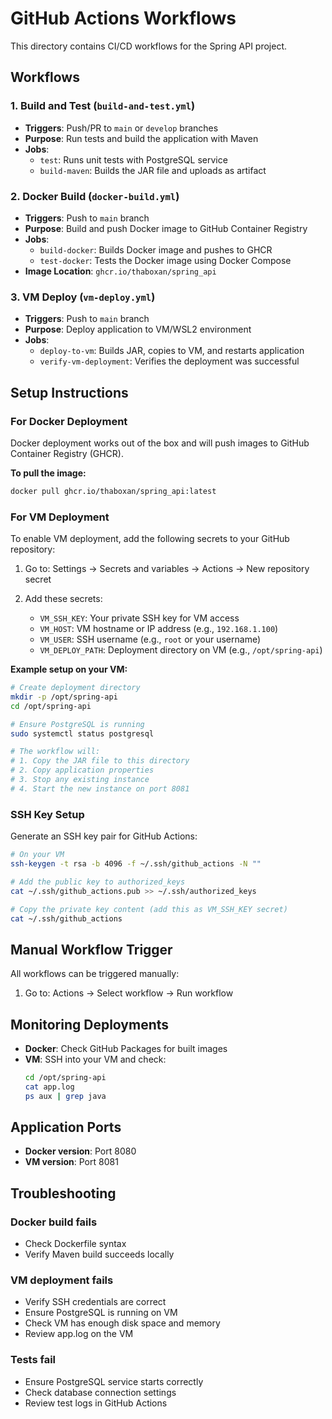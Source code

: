 # GitHub Actions Workflows

This directory contains CI/CD workflows for the Spring API project.

## Workflows

### 1. Build and Test (`build-and-test.yml`)
- **Triggers**: Push/PR to `main` or `develop` branches
- **Purpose**: Run tests and build the application with Maven
- **Jobs**:
  - `test`: Runs unit tests with PostgreSQL service
  - `build-maven`: Builds the JAR file and uploads as artifact

### 2. Docker Build (`docker-build.yml`)
- **Triggers**: Push to `main` branch
- **Purpose**: Build and push Docker image to GitHub Container Registry
- **Jobs**:
  - `build-docker`: Builds Docker image and pushes to GHCR
  - `test-docker`: Tests the Docker image using Docker Compose
- **Image Location**: `ghcr.io/thaboxan/spring_api`

### 3. VM Deploy (`vm-deploy.yml`)
- **Triggers**: Push to `main` branch
- **Purpose**: Deploy application to VM/WSL2 environment
- **Jobs**:
  - `deploy-to-vm`: Builds JAR, copies to VM, and restarts application
  - `verify-vm-deployment`: Verifies the deployment was successful

## Setup Instructions

### For Docker Deployment
Docker deployment works out of the box and will push images to GitHub Container Registry (GHCR).

**To pull the image:**
```bash
docker pull ghcr.io/thaboxan/spring_api:latest
```

### For VM Deployment
To enable VM deployment, add the following secrets to your GitHub repository:

1. Go to: Settings → Secrets and variables → Actions → New repository secret

2. Add these secrets:
   - `VM_SSH_KEY`: Your private SSH key for VM access
   - `VM_HOST`: VM hostname or IP address (e.g., `192.168.1.100`)
   - `VM_USER`: SSH username (e.g., `root` or your username)
   - `VM_DEPLOY_PATH`: Deployment directory on VM (e.g., `/opt/spring-api`)

**Example setup on your VM:**
```bash
# Create deployment directory
mkdir -p /opt/spring-api
cd /opt/spring-api

# Ensure PostgreSQL is running
sudo systemctl status postgresql

# The workflow will:
# 1. Copy the JAR file to this directory
# 2. Copy application properties
# 3. Stop any existing instance
# 4. Start the new instance on port 8081
```

### SSH Key Setup
Generate an SSH key pair for GitHub Actions:
```bash
# On your VM
ssh-keygen -t rsa -b 4096 -f ~/.ssh/github_actions -N ""

# Add the public key to authorized_keys
cat ~/.ssh/github_actions.pub >> ~/.ssh/authorized_keys

# Copy the private key content (add this as VM_SSH_KEY secret)
cat ~/.ssh/github_actions
```

## Manual Workflow Trigger
All workflows can be triggered manually:
1. Go to: Actions → Select workflow → Run workflow

## Monitoring Deployments
- **Docker**: Check GitHub Packages for built images
- **VM**: SSH into your VM and check:
  ```bash
  cd /opt/spring-api
  cat app.log
  ps aux | grep java
  ```

## Application Ports
- **Docker version**: Port 8080
- **VM version**: Port 8081

## Troubleshooting

### Docker build fails
- Check Dockerfile syntax
- Verify Maven build succeeds locally

### VM deployment fails
- Verify SSH credentials are correct
- Ensure PostgreSQL is running on VM
- Check VM has enough disk space and memory
- Review app.log on the VM

### Tests fail
- Ensure PostgreSQL service starts correctly
- Check database connection settings
- Review test logs in GitHub Actions
